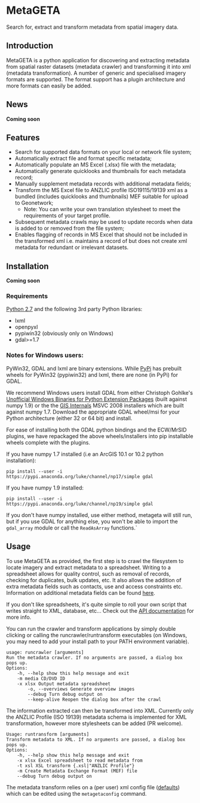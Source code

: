 # MetaGETA

Search for, extract and transform metadata from spatial imagery data.

## Introduction
MetaGETA is a python application for discovering and extracting metadata from spatial raster datasets (metadata crawler) and transforming it into xml (metadata transformation). A number of generic and specialised imagery formats are supported. The format support has a plugin architecture and more formats can easily be added.

## News
**Coming soon**
<!--

-->


## Features
 - Search for supported data formats on your local or network file system;
 - Automatically extract file and format specific metadata;
 - Automatically populate an MS Excel (.xlsx) file with the metadata;
 - Automatically generate quicklooks and thumbnails for each metadata record;
 - Manually supplement metadata records with additional metadata fields;
 - Transform the MS Excel file to ANZLIC profile ISO19115/19139 xml as a bundled (includes quicklooks and thumbnails)
   MEF suitable for upload to Geonetwork;
   - Note: You can write your own translation stylesheet to meet the requirements of your target profile.
 - Subsequent metadata crawls may be used to update records when data is added to or removed from the file system;
 - Enables flagging of records in MS Excel that should not be included in the transformed xml i.e. maintains a record
   of but does not create xml metadata for redundant or irrelevant datasets.

## Installation
**Coming soon**
<!--
MetaGETA is available on pypi, or from the GitHub [release page](https://github.com/lpinner/metageta/releases).

User installation:

    pip install --user metageta
    pip install --user <path_to_downloaded_metageta>.whl


System wide installation (requires root/admin/elevated privileges):

    pip install metageta
    pip install <path_to_downloaded_metageta>.whl

Windows users may optionally use the executable installers which also add Start Menu shortcuts for the runcrawler and
runtransform scripts and a Windows Explorer folder/directory context menu to allow you to right click a folder and run
the runcrawler script on that folder.

-->

### Requirements
[Python 2.7](https://www.python.org/downloads/release) and the following 3rd party Python libraries:

 - lxml
 - openpyxl
 - pypiwin32 (obviously only on Windows)
 - gdal>=1.7

### Notes for Windows users: 
PyWin32, GDAL and lxml are binary extensions.  While [PyPi](https://pypi.python.org) has prebuilt
wheels for PyWin32 (pypiwin32) and lxml, there are none (in PyPi) for GDAL.

We recommend Windows users install GDAL from either
Christoph Gohlke's [Unofficial Windows Binaries for Python Extension Packages](http://www.lfd.uci.edu/~gohlke/pythonlibs)
(built against numpy 1.9) or the the [GIS Internals](http://www.gisinternals.com) MSVC 2008 installers
which are built against numpy 1.7.  Download the appropriate GDAL wheel/msi for your Python architecture
(either 32 or 64 bit) and install.

For ease of installing both the GDAL python bindings and the ECW/MrSID plugins, we have repackaged the above
 wheels/installers into pip installable wheels complete with the plugins.

If you have numpy 1.7 installed (i.e an ArcGIS 10.1 or 10.2 python installation):

    pip install --user -i https://pypi.anaconda.org/luke/channel/np17/simple gdal

If you have numpy 1.9 installed:

    pip install --user -i https://pypi.anaconda.org/luke/channel/np19/simple gdal

If you don't have numpy installed, use either method, metageta will still run, but if you use GDAL for anything else,
you won't be able to import the ```gdal_array``` module or call the ```ReadAsArray``` functions.`


## Usage
To use MetaGETA as provided, the first step is to crawl the filesystem to locate imagery and extract metadata to a
spreadsheet. Writing to a spreadsheet allows for quality control, such as removal of records, checking for duplicates, bulk updates, etc. It also allows the addition of extra metadata fields such as contacts, use and access constraints etc. Information on additional metadata fields can be found [here](https://htmlpreview.github.io/?https://github.com/lpinner/metageta/blob/master/doc/files/metageta.transforms-module.html).

If you don't like spreadsheets, it's quite simple to roll your own script that writes straight to XML, database,
etc... Check out the [API documentation](https://htmlpreview.github.io/?https://github.com/lpinner/metageta/blob/master/doc/index.html) for more info.

You can run the crawler and transform applications by simply double clicking or calling the runcrawler/runtransform
executables (on Windows, you may need to add your install path to your PATH environment variable).

    usage: runcrawler [arguments]
    Run the metadata crawler. If no arguments are passed, a dialog box pops up.
    Options: 
	    -h, --help show this help message and exit 
	    -m media CD/DVD ID 
	    -x xlsx Output metadata spreadsheet 
            -o, --overviews Generate overview images 
            --debug Turn debug output on
            --keep-alive Reopen the dialog box after the crawl

The information extracted can then be transformed into XML. Currently only the ANZLIC Profile (ISO 19139)
metadata schema is implemented for XML transformation, however more stylesheets can be added (PR welcome).

    Usage: runtransform [arguments]
    Transform metadata to XML. If no arguments are passed, a dialog box pops up.
    Options: 
	    -h, --help show this help message and exit 
	    -x xlsx Excel spreadsheet to read metadata from 
	    -t xsl XSL transform {.xsl|"ANZLIC Profile"} 
	    -m Create Metadata Exchange Format (MEF) file 
	    --debug Turn debug output on


The metadata transform relies on a (per user) xml config file ([defaults](https://github.com/lpinner/metageta/blob/master/metageta/config/config.xml))
which can be edited using the ```metagetaconfig``` command.